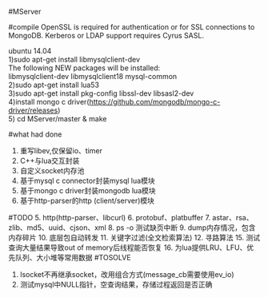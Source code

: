 #MServer

#compile
OpenSSL is required for authentication or for SSL connections to MongoDB. Kerberos or LDAP support requires Cyrus SASL.  

ubuntu 14.04  
    1)sudo apt-get install libmysqlclient-dev  
      The following NEW packages will be installed:  
        libmysqlclient-dev libmysqlclient18 mysql-common  
    2)sudo apt-get install lua53  
    3)sudo apt-get install pkg-config libssl-dev libsasl2-dev  
    4)install mongo c driver(https://github.com/mongodb/mongo-c-driver/releases)  
    5) cd MServer/master & make  


#what had done
1. 重写libev,仅保留io、timer
2. C++与lua交互封装
3. 自定义socket内存池
4. 基于mysql c connector封装mysql lua模块
5. 基于mongo c driver封装mongodb lua模块
6. 基于http-parser的http (client/server)模块

#TODO
5. http(http-parser、libcurl)
6. protobuf、platbuffer
7. astar、rsa、zlib、md5、uuid、cjson、xml
8. ps -o 测试缺页中断
9. dump内存情况，包含内存碎片
10. 底层包自动转发
11. 关键字过滤(全文检索算法)
12. 寻路算法
15. 测试查询大量结果导致out of memory后线程能否恢复
16. 为lua提供LRU、LFU、优先队列、大小堆等常用数据
#TOSOLVE
1. lsocket不再继承socket，改用组合方式(message_cb需要使用ev_io)
3. 测试mysql中NULL指针，空查询结果，存储过程返回是否正确

